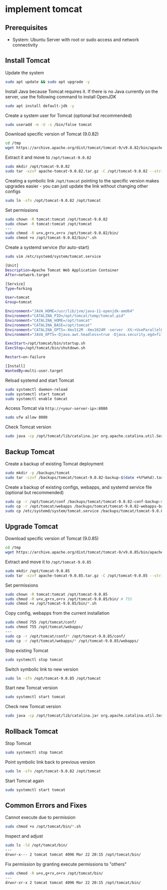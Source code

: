 # implement tomcat

## Prerequisites

- System: Ubuntu Server with root or sudo access and network connectivity

## Install Tomcat

Update the system

```bash
sudo apt update && sudo apt upgrade -y
```

Install Java because Tomcat requires it. If there is no Java currently on the server, use the following command to install OpenJDK

```bash
sudo apt install default-jdk -y
```

Create a system user for Tomcat (optional but recommended)

```bash
sudo useradd -m -U -s /bin/false tomcat
```

Download specific version of Tomcat (9.0.82)

```bash
cd /tmp
wget https://archive.apache.org/dist/tomcat/tomcat-9/v9.0.82/bin/apache-tomcat-9.0.82.tar.gz
```

Extract it and move to `/opt/tomcat-9.0.82`

```bash
sudo mkdir /opt/tomcat-9.0.82
sudo tar -xzvf apache-tomcat-9.0.82.tar.gz -C /opt/tomcat-9.0.82 --strip-components=1
```

Creating a symbolic link `/opt/tomcat` pointing to the specific version makes upgrades easier - you can just update the link without changing other configs

```bash
sudo ln -sfn /opt/tomcat-9.0.82 /opt/tomcat
```

Set permissions

```bash
sudo chown -R tomcat:tomcat /opt/tomcat-9.0.82
sudo chown -R tomcat:tomcat /opt/tomcat
---
sudo chmod -R u+x,g+rx,o+rx /opt/tomcat-9.0.82/bin/
sudo chmod +x /opt/tomcat-9.0.82/bin/*.sh
```

Create a systemd service (for auto-start)

```bash
sudo vim /etc/systemd/system/tomcat.service
```

```bash
[Unit]
Description=Apache Tomcat Web Application Container
After=network.target

[Service]
Type=forking

User=tomcat
Group=tomcat

Environment="JAVA_HOME=/usr/lib/jvm/java-11-openjdk-amd64"
Environment="CATALINA_PID=/opt/tomcat/temp/tomcat.pid"
Environment="CATALINA_HOME=/opt/tomcat"
Environment="CATALINA_BASE=/opt/tomcat"
Environment="CATALINA_OPTS=-Xms512M -Xmx1024M -server -XX:+UseParallelGC"
Environment="JAVA_OPTS=-Djava.awt.headless=true -Djava.security.egd=file:/dev/./urandom"

ExecStart=/opt/tomcat/bin/startup.sh
ExecStop=/opt/tomcat/bin/shutdown.sh

Restart=on-failure

[Install]
WantedBy=multi-user.target
```

Reload systemd and start Tomcat

```bash
sudo systemctl daemon-reload
sudo systemctl start tomcat
sudo systemctl enable tomcat
```

Access Tomcat via `http://<your-server-ip>:8080`

```bash
sudo ufw allow 8080
```

Check Tomcat version

```bash
sudo java -cp /opt/tomcat/lib/catalina.jar org.apache.catalina.util.ServerInfo
```

## Backup Tomcat

Create a backup of existing Tomcat deployment

```bash
sudo mkdir -p /backups/tomcat
sudo tar -czvf /backups/tomcat/tomcat-9.0.82-backup-$(date +%Y%m%d).tar.gz /opt/tomcat-9.0.82
```

Create a backup of existing configs, webapps, and systemd service file (optional but recommended)

```bash
sudo cp -r /opt/tomcat/conf /backups/tomcat/tomcat-9.0.82-conf-backup-$(date +%Y%m%d)
sudo cp -r /opt/tomcat/webapps /backups/tomcat/tomcat-9.0.82-webapps-backup-$(date +%Y%m%d)
sudo cp /etc/systemd/system/tomcat.service /backups/tomcat/tomcat-9.0.82-tomcat.service-backup-$(date +%Y%m%d)
```

## Upgrade Tomcat

Download specific version of Tomcat (9.0.85)

```bash
cd /tmp
wget https://archive.apache.org/dist/tomcat/tomcat-9/v9.0.85/bin/apache-tomcat-9.0.85.tar.gz
```

Extract and move it to `/opt/tomcat-9.0.85`

```bash
sudo mkdir /opt/tomcat-9.0.85
sudo tar -xzvf apache-tomcat-9.0.85.tar.gz -C /opt/tomcat-9.0.85 --strip-components=1
```

Set permissions

```bash
sudo chown -R tomcat:tomcat /opt/tomcat-9.0.85
sudo chmod -R u+x,g+rx,o+rx /opt/tomcat-9.0.85/bin/ # 755
sudo chmod +x /opt/tomcat-9.0.85/bin/*.sh
```

Copy config, webapps from the current installation

```bash
sudo chmod 755 /opt/tomcat/conf/
sudo chmod 755 /opt/tomcat/webapps/
---
sudo cp -r /opt/tomcat/conf/* /opt/tomcat-9.0.85/conf/
sudo cp -r /opt/tomcat/webapps/* /opt/tomcat-9.0.85/webapps/
```

Stop existing Tomcat

```bash
sudo systemctl stop tomcat
```

Switch symbolic link to new version

```bash
sudo ln -sfn /opt/tomcat-9.0.85 /opt/tomcat
```

Start new Tomcat version

```bash
sudo systemctl start tomcat
```

Check new Tomcat version

```bash
sudo java -cp /opt/tomcat/lib/catalina.jar org.apache.catalina.util.ServerInfo
```

## Rollback Tomcat

Stop Tomcat

```bash
sudo systemctl stop tomcat
```

Point symbolic link back to previous version

```bash
sudo ln -sfn /opt/tomcat-9.0.82 /opt/tomcat
```

Start Tomcat again

```bash
sudo systemctl start tomcat
```

## Common Errors and Fixes

Cannot execute due to permission

```bash
sudo chmod +x /opt/tomcat/bin/*.sh
```

Inspect and adjust

```bash
sudo ls -ld /opt/tomcat/bin/
---
drwxr-x--- 2 tomcat tomcat 4096 Mar 22 20:15 /opt/tomcat/bin/
```

Fix permission by granting execute permissions to "others"

```bash
sudo chmod -R u+x,g+rx,o+rx /opt/tomcat/bin/
---
drwxr-xr-x 2 tomcat tomcat 4096 Mar 22 20:15 /opt/tomcat/bin/
```

